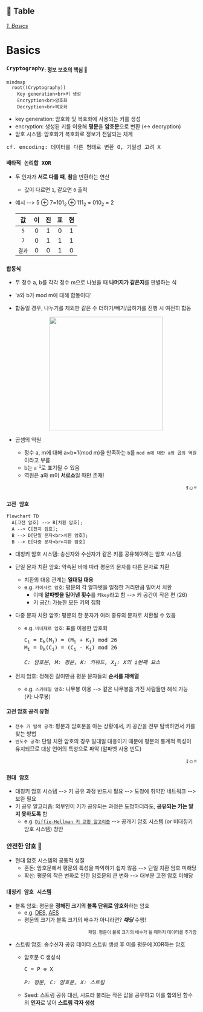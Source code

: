 ## 📝 Table <br>
[*1. Basics*](#basics)


# Basics
### ```Cryptography```<sub>: 정보 보호의 핵심 🔑</sub>
```mermaid
mindmap
  root((Cryptography))
    Key generation<br>키 생성
    Encryption<br>암호화
    Decryption<br>복호화
```
* key generation: 암호화 및 복호화에 사용되는 키를 생성
* encryption: 생성된 키를 이용해 **평문**을 **암호문**으로 변환 (↔ decryption)
* 암호 시스템: 암호화가 복호화로 정보가 전달되는 체계
<pre>cf. encoding: 데이터를 다른 형태로 변환 O, 기밀성 고려 X</pre>

### ```배타적 논리합 XOR```
* 두 인자가 **서로 다를 때**, **참**을 반환하는 연산
  * 값이 다르면 ```1```, 같으면 ```0``` 출력
* 예시 --> 5 ⊕ 7=101<sub>2</sub> ⊕ 111<sub>2</sub> = 010<sub>2</sub> = 2

  |값|이|진|표|현|
  |:---:|:---:|:---:|:---:|:---:|
  |```5```|0|1|0|1|
  |```7```|0|1|1|1|
  |```결과```|0|0|1|0|

### ```합동식```
* 두 정수 a, b를 각각 정수 m으로 나눴을 때 **나머지가 같은지**를 판별하는 식
* 'a와 b가 mod m에 대해 합동이다'
* 합동일 경우, 나누기를 제외한 같은 수 더하기/빼기/곱하기를 진행 시 여전히 합동
  <p align="center"><img src="https://github.com/redzzzi/Dreamhack23fall/assets/127263392/200bc274-4d8f-4462-8ba8-1c608e6888b2" width="300px"></p>

* 곱셈의 역원
  * 정수 a, m에 대해 a×b=1(mod m)을 만족하는 ```b```를 ```mod m에 대한 a의 곱의 역원```이라고 부름
  * b는 <code>a<sup>-1</sup></code>로 표기될 수 있음
  * 역원은 a와 m이 **서로소**일 때만 존재!

<p align="right">ꉂ☺ᵎᵎᵎ</p>

### ```고전 암호```
```mermaid
flowchart TD
  A[고전 암호] --> B[치환 암호];
  A --> C[전치 암호];
  B --> D[단일 문자<br>치환 암호];
  B --> E[다중 문자<br>치환 암호]
```

* 대칭키 암호 시스템: 송신자와 수신자가 같은 키를 공유해야하는 암호 시스템

* 단일 문자 치환 암호: 약속된 바에 따라 평문의 문자를 다른 문자로 치환
  * 치환의 대응 관계는 **일대일 대응**
  * e.g. ```카이사르 암호```: 평문의 각 알파벳을 일정한 거리만큼 밀어서 치환
    * 이때 **알파벳을 밀어낸 횟수**를 ```키key```라고 함 --> 키 공간이 작은 편 (26)
    * 키 공간: 가능한 모든 키의 집합

* 다중 문자 치환 암호: 평문의 한 문자가 여러 종류의 문자로 치환될 수 있음
  * e.g. ```비네제르 암호```: 표를 이용한 암호화
    <br>
    
    <pre>C<sub>i</sub> = E<sub>k</sub>(M<sub>i</sub>) = (M<sub>i</sub> + K<sub>i</sub>) mod 26<br>M<sub>i</sub> = D<sub>k</sub>(C<sub>i</sub>) = (C<sub>i</sub> - K<sub>i</sub>) mod 26<br><br><i>C: 암호문, M: 평문, K: 키워드, X<sub>i</sub>: X의 i번째 요소</i></pre>

* 전치 암호: 정해진 길이만큼 평문 문자들의 **순서를 재배열**
  * e.g. ```스키테일 암호```: 나무봉 이용 --> 같은 나무봉을 가진 사람들만 해석 가능 (키: 나무봉)
 
#### 고전 암호 공격 유형
* ```전수 키 탐색 공격```: 평문과 암호문을 아는 상황에서, 키 공간을 전부 탐색하면서 키를 찾는 방법
* ```빈도수 공격```: 단일 치환 암호의 경우 일대일 대응이기 때문에 평문의 통계적 특성이 유지되므로 대상 언어의 특성으로 파악 (알파벳 사용 빈도)


<p align="right">ꉂ☺ᵎᵎᵎ</p>

### ```현대 암호```
* 대칭키 암호 시스템 --> 키 공유 과정 반드시 필요 --> 도청에 취약한 네트워크 --> 보완 필요
* 키 공유 알고리즘: 외부인이 키가 공유되는 과정은 도청하더라도, **공유되는 키는 알지 못하도록** 함
  * e.g. [```Diffie-Hellman 키 교환 알고리즘```](https://ko.wikipedia.org/wiki/%EB%94%94%ED%94%BC-%ED%97%AC%EB%A8%BC_%ED%82%A4_%EA%B5%90%ED%99%98) --> 공개키 암호 시스템 (or 비대칭키 암호 시스템) 창안

### 안전한 암호 🤔
* 현대 암호 시스템의 공통적 성질
  * 혼돈: 암호문에서 평문의 특성을 파악하기 쉽지 않음 --> 단일 치환 암호 미해당
  * 확산: 평문의 작은 변화로 인한 암호문의 큰 변화 --> 대부분 고전 암호 미해당
 
### ```대칭키 암호 시스템```
* 블록 암호: 평문을 **정해진 크기의 블록 단위로 암호화**하는 암호
  * e.g. [DES](https://ko.wikipedia.org/wiki/%EB%8D%B0%EC%9D%B4%ED%84%B0_%EC%95%94%ED%98%B8%ED%99%94_%ED%91%9C%EC%A4%80), [AES](https://ko.wikipedia.org/wiki/%EA%B3%A0%EA%B8%89_%EC%95%94%ED%98%B8%ED%99%94_%ED%91%9C%EC%A4%80)
  * 평문의 크기가 블록 크기의 배수가 아니라면? ***패딩*** 수행!
<p align="right"><sup>패딩: 평문이 블록 크기의 배수가 될 때까지 데이터를 추가함</sup></p>

* 스트림 암호: 송수신자 공유 데이터 스트림 생성 후 이를 평문에 XOR하는 암호
  * 암호문 C 생성식
  
    <pre>C = P ⊕ X<br><br><i>P: 평문, C: 암호문, X: 스트림</i></pre>

  * Seed: 스트림 공유 대신, 시드라 불리는 작은 값을 공유하고 이를 합의된 함수의 **인자**로 넣어 **스트림 각자 생성**
